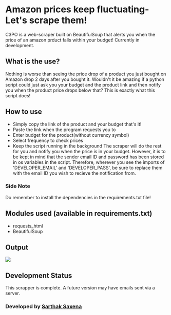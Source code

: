 # Amazon prices keep fluctuating- Let's scrape them!

C3PO is a web-scraper built on BeautifulSoup that alerts you when the price of an amazon prduct falls within your budget! Currently in development.

## What is the use?

Nothing is worse than seeing the price drop of a product you just bought on Amazon drop 2 days after you bought it. Wouldn't it be amazing if a python script could just
ask you your budget and the product link and then notify you when the product price drops below that? This is exactly what this script does!

## How to use

- Simply copy the link of the product and your budget that's it!
- Paste the link when the program requests you to
- Enter budget for the product(without currency symbol)
- Select frequency to check prices
- Keep the script running in the background
  The scraper will do the rest for you and notify you when the price is in your budget.
  However, it is to be kept in mind that the sender email ID and password has been stored in os variables in the script. Therefore, wherever you see the imports of
  'DEVELOPER_EMAIL' and 'DEVELOPER_PASS', be sure to replace them with the email ID you wish to recieve the notification from.

### Side Note

Do remember to install the dependencies in the requirements.txt file!

## Modules used (available in requirements.txt)

- requests_html
- BeautifulSoup

## Output

![](https://i.postimg.cc/2ScYTnr4/screenshot.png)

## Development Status

This scrapper is complete. A future version may have emails sent via a server.

### Developed by [Sarthak Saxena](https://github.com/sarthak1905)
